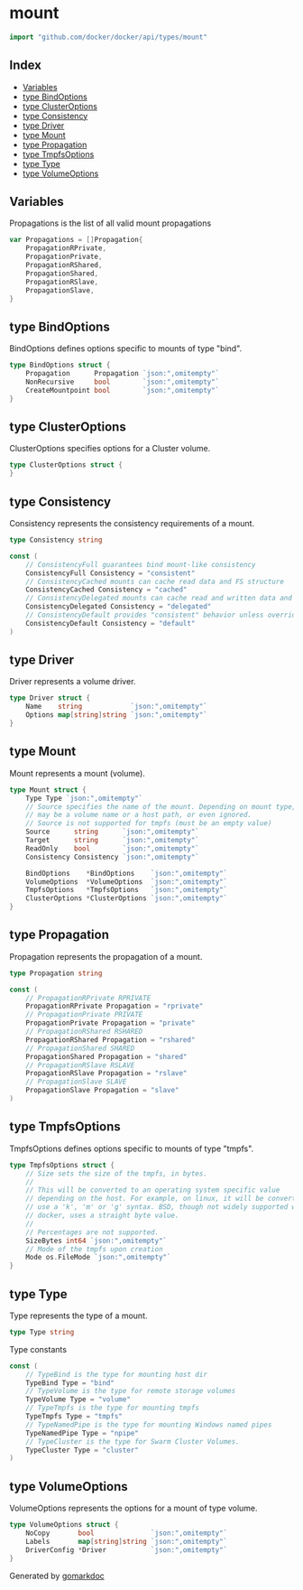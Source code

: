 <!-- Code generated by gomarkdoc. DO NOT EDIT -->

# mount

```go
import "github.com/docker/docker/api/types/mount"
```

## Index

- [Variables](<#variables>)
- [type BindOptions](<#type-bindoptions>)
- [type ClusterOptions](<#type-clusteroptions>)
- [type Consistency](<#type-consistency>)
- [type Driver](<#type-driver>)
- [type Mount](<#type-mount>)
- [type Propagation](<#type-propagation>)
- [type TmpfsOptions](<#type-tmpfsoptions>)
- [type Type](<#type-type>)
- [type VolumeOptions](<#type-volumeoptions>)


## Variables

Propagations is the list of all valid mount propagations

```go
var Propagations = []Propagation{
    PropagationRPrivate,
    PropagationPrivate,
    PropagationRShared,
    PropagationShared,
    PropagationRSlave,
    PropagationSlave,
}
```

## type BindOptions

BindOptions defines options specific to mounts of type "bind".

```go
type BindOptions struct {
    Propagation      Propagation `json:",omitempty"`
    NonRecursive     bool        `json:",omitempty"`
    CreateMountpoint bool        `json:",omitempty"`
}
```

## type ClusterOptions

ClusterOptions specifies options for a Cluster volume.

```go
type ClusterOptions struct {
}
```

## type Consistency

Consistency represents the consistency requirements of a mount.

```go
type Consistency string
```

```go
const (
    // ConsistencyFull guarantees bind mount-like consistency
    ConsistencyFull Consistency = "consistent"
    // ConsistencyCached mounts can cache read data and FS structure
    ConsistencyCached Consistency = "cached"
    // ConsistencyDelegated mounts can cache read and written data and structure
    ConsistencyDelegated Consistency = "delegated"
    // ConsistencyDefault provides "consistent" behavior unless overridden
    ConsistencyDefault Consistency = "default"
)
```

## type Driver

Driver represents a volume driver.

```go
type Driver struct {
    Name    string            `json:",omitempty"`
    Options map[string]string `json:",omitempty"`
}
```

## type Mount

Mount represents a mount \(volume\).

```go
type Mount struct {
    Type Type `json:",omitempty"`
    // Source specifies the name of the mount. Depending on mount type, this
    // may be a volume name or a host path, or even ignored.
    // Source is not supported for tmpfs (must be an empty value)
    Source      string      `json:",omitempty"`
    Target      string      `json:",omitempty"`
    ReadOnly    bool        `json:",omitempty"`
    Consistency Consistency `json:",omitempty"`

    BindOptions    *BindOptions    `json:",omitempty"`
    VolumeOptions  *VolumeOptions  `json:",omitempty"`
    TmpfsOptions   *TmpfsOptions   `json:",omitempty"`
    ClusterOptions *ClusterOptions `json:",omitempty"`
}
```

## type Propagation

Propagation represents the propagation of a mount.

```go
type Propagation string
```

```go
const (
    // PropagationRPrivate RPRIVATE
    PropagationRPrivate Propagation = "rprivate"
    // PropagationPrivate PRIVATE
    PropagationPrivate Propagation = "private"
    // PropagationRShared RSHARED
    PropagationRShared Propagation = "rshared"
    // PropagationShared SHARED
    PropagationShared Propagation = "shared"
    // PropagationRSlave RSLAVE
    PropagationRSlave Propagation = "rslave"
    // PropagationSlave SLAVE
    PropagationSlave Propagation = "slave"
)
```

## type TmpfsOptions

TmpfsOptions defines options specific to mounts of type "tmpfs".

```go
type TmpfsOptions struct {
    // Size sets the size of the tmpfs, in bytes.
    //
    // This will be converted to an operating system specific value
    // depending on the host. For example, on linux, it will be converted to
    // use a 'k', 'm' or 'g' syntax. BSD, though not widely supported with
    // docker, uses a straight byte value.
    //
    // Percentages are not supported.
    SizeBytes int64 `json:",omitempty"`
    // Mode of the tmpfs upon creation
    Mode os.FileMode `json:",omitempty"`
}
```

## type Type

Type represents the type of a mount.

```go
type Type string
```

Type constants

```go
const (
    // TypeBind is the type for mounting host dir
    TypeBind Type = "bind"
    // TypeVolume is the type for remote storage volumes
    TypeVolume Type = "volume"
    // TypeTmpfs is the type for mounting tmpfs
    TypeTmpfs Type = "tmpfs"
    // TypeNamedPipe is the type for mounting Windows named pipes
    TypeNamedPipe Type = "npipe"
    // TypeCluster is the type for Swarm Cluster Volumes.
    TypeCluster Type = "cluster"
)
```

## type VolumeOptions

VolumeOptions represents the options for a mount of type volume.

```go
type VolumeOptions struct {
    NoCopy       bool              `json:",omitempty"`
    Labels       map[string]string `json:",omitempty"`
    DriverConfig *Driver           `json:",omitempty"`
}
```



Generated by [gomarkdoc](<https://github.com/princjef/gomarkdoc>)
